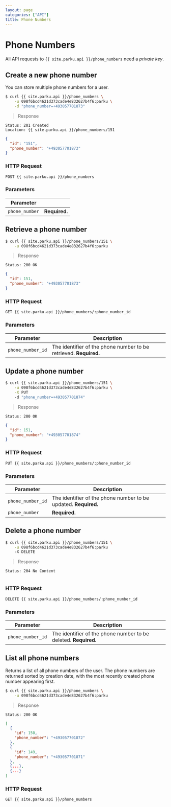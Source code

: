 ```yaml
---
layout: page
categories: ["API"]
title: Phone Numbers
---
```


# Phone Numbers

All API requests to `{{ site.parku.api }}/phone_numbers` need a _private key_.

## Create a new phone number

You can store multiple phone numbers for a user.

```sh
$ curl {{ site.parku.api }}/phone_numbers \
    -u 098f6bcd4621d373cade4e832627b4f6:parku \
    -d "phone_number=+493057701873"
```

> Response

```nginx
Status: 201 Created
Location: {{ site.parku.api }}/phone_numbers/151
```
```json
{
  "id": "151",
  "phone_number": "+493057701873"
}
```

### HTTP Request

`POST {{ site.parku.api }}/phone_numbers`

### Parameters

Parameter      | &nbsp;
---            | ---
`phone_number` | __Required.__


## Retrieve a phone number

```sh
$ curl {{ site.parku.api }}/phone_numbers/151 \
    -u 098f6bcd4621d373cade4e832627b4f6:parku
```

> Response

```nginx
Status: 200 OK
```

```json
{
  "id": 151,
  "phone_number": "+493057701873"
}
```

### HTTP Request

`GET {{ site.parku.api }}/phone_numbers/:phone_number_id`

### Parameters

Parameter         | Description
---               | ---
`phone_number_id` | The identifier of the phone number to be retrieved. __Required.__


## Update a phone number

```sh
$ curl {{ site.parku.api }}/phone_numbers/151 \
    -u 098f6bcd4621d373cade4e832627b4f6:parku \
    -X PUT
    -d "phone_number=+493057701874"
```

> Response

```nginx
Status: 200 OK
```
```json
{
  "id": 151,
  "phone_number": "+493057701874"
}
```

### HTTP Request

`PUT {{ site.parku.api }}/phone_numbers/:phone_number_id`

### Parameters

Parameter         | Description
---               | ---
`phone_number_id` | The identifier of the phone number to be updated. __Required.__
`phone_number`    | __Required.__


## Delete a phone number

```sh
$ curl {{ site.parku.api }}/phone_numbers/151 \
    -u 098f6bcd4621d373cade4e832627b4f6:parku
    -X DELETE
```

> Response

```nginx
Status: 204 No Content
```
```

```

### HTTP Request

`DELETE {{ site.parku.api }}/phone_numbers/:phone_number_id`

### Parameters

Parameter         | Description
---               | ---
`phone_number_id` | The identifier of the phone number to be deleted. __Required.__


## List all phone numbers

Returns a list of all phone numbers of the user. The phone numbers are returned sorted by creation date, with the most recently created phone number appearing first.

```sh
$ curl {{ site.parku.api }}/phone_numbers \
    -u 098f6bcd4621d373cade4e832627b4f6:parku
```

> Response

```nginx
Status: 200 OK
```

```json
[
  {
    "id": 150,
    "phone_number": "+493057701872"
  },
  {
    "id": 149,
    "phone_number": "+493057701871"
  },
  {...},
  {...}
]
```


### HTTP Request

`GET {{ site.parku.api }}/phone_numbers`

